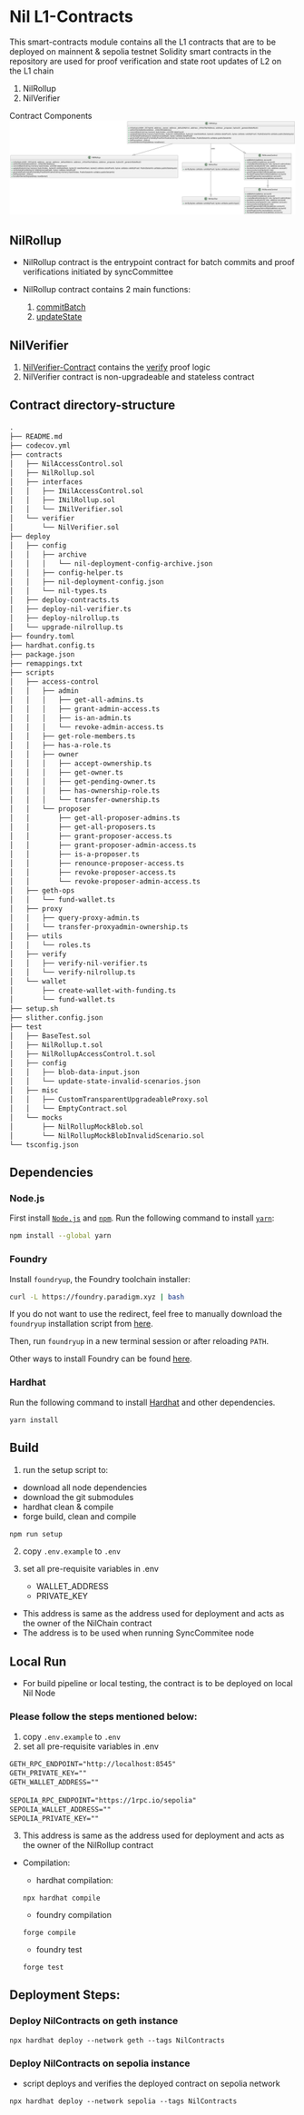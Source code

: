 # Nil L1-Contracts

This smart-contracts module contains all the L1 contracts that are to be deployed on mainnent & sepolia testnet
Solidity smart contracts in the repository are used for proof verification and state root updates of L2 on the L1 chain

1. NilRollup
2. NilVerifier

Contract Components
![contract-components](./images/contract-components.png)

## NilRollup

- NilRollup contract is the entrypoint contract for batch commits and proof verifications initiated by syncCommittee

- NilRollup contract contains 2 main functions:
   1. [commitBatch](./contracts/NilRollup.sol#L284)
   2. [updateState](./contracts/NilRollup.sol#L322)

## NilVerifier

1. [NilVerifier-Contract](./contracts/verifier/NilVerifier.sol) contains the [verify](./contracts/verifier/NilVerifier.sol#L9) proof logic
2. NilVerifier contract is non-upgradeable and stateless contract


## Contract directory-structure

```
.
├── README.md
├── codecov.yml
├── contracts
│   ├── NilAccessControl.sol
│   ├── NilRollup.sol
│   ├── interfaces
│   │   ├── INilAccessControl.sol
│   │   ├── INilRollup.sol
│   │   └── INilVerifier.sol
│   └── verifier
│       └── NilVerifier.sol
├── deploy
│   ├── config
│   │   ├── archive
│   │   │   └── nil-deployment-config-archive.json
│   │   ├── config-helper.ts
│   │   ├── nil-deployment-config.json
│   │   └── nil-types.ts
│   ├── deploy-contracts.ts
│   ├── deploy-nil-verifier.ts
│   ├── deploy-nilrollup.ts
│   └── upgrade-nilrollup.ts
├── foundry.toml
├── hardhat.config.ts
├── package.json
├── remappings.txt
├── scripts
│   ├── access-control
│   │   ├── admin
│   │   │   ├── get-all-admins.ts
│   │   │   ├── grant-admin-access.ts
│   │   │   ├── is-an-admin.ts
│   │   │   └── revoke-admin-access.ts
│   │   ├── get-role-members.ts
│   │   ├── has-a-role.ts
│   │   ├── owner
│   │   │   ├── accept-ownership.ts
│   │   │   ├── get-owner.ts
│   │   │   ├── get-pending-owner.ts
│   │   │   ├── has-ownership-role.ts
│   │   │   └── transfer-ownership.ts
│   │   └── proposer
│   │       ├── get-all-proposer-admins.ts
│   │       ├── get-all-proposers.ts
│   │       ├── grant-proposer-access.ts
│   │       ├── grant-proposer-admin-access.ts
│   │       ├── is-a-proposer.ts
│   │       ├── renounce-proposer-access.ts
│   │       ├── revoke-proposer-access.ts
│   │       └── revoke-proposer-admin-access.ts
│   ├── geth-ops
│   │   └── fund-wallet.ts
│   ├── proxy
│   │   ├── query-proxy-admin.ts
│   │   └── transfer-proxyadmin-ownership.ts
│   ├── utils
│   │   └── roles.ts
│   ├── verify
│   │   ├── verify-nil-verifier.ts
│   │   └── verify-nilrollup.ts
│   └── wallet
│       ├── create-wallet-with-funding.ts
│       └── fund-wallet.ts
├── setup.sh
├── slither.config.json
├── test
│   ├── BaseTest.sol
│   ├── NilRollup.t.sol
│   ├── NilRollupAccessControl.t.sol
│   ├── config
│   │   ├── blob-data-input.json
│   │   └── update-state-invalid-scenarios.json
│   ├── misc
│   │   ├── CustomTransparentUpgradeableProxy.sol
│   │   └── EmptyContract.sol
│   └── mocks
│       ├── NilRollupMockBlob.sol
│       └── NilRollupMockBlobInvalidScenario.sol
└── tsconfig.json
```

## Dependencies

### Node.js

First install [`Node.js`](https://nodejs.org/en) and [`npm`](https://www.npmjs.com/).
Run the following command to install [`yarn`](https://classic.yarnpkg.com/en/):

```bash
npm install --global yarn
```

### Foundry

Install `foundryup`, the Foundry toolchain installer:

```bash
curl -L https://foundry.paradigm.xyz | bash
```

If you do not want to use the redirect, feel free to manually download the `foundryup` installation script from [here](https://raw.githubusercontent.com/foundry-rs/foundry/master/foundryup/foundryup).

Then, run `foundryup` in a new terminal session or after reloading `PATH`.

Other ways to install Foundry can be found [here](https://github.com/foundry-rs/foundry#installation).

### Hardhat

Run the following command to install [Hardhat](https://hardhat.org/) and other dependencies.

```
yarn install
```

## Build

1. run the setup script to:
  - download all node dependencies
  - download the git submodules
  - hardhat clean & compile
  - forge build, clean and compile

```sh
npm run setup
```

2. copy `.env.example` to `.env`

3. set all pre-requisite variables in .env
   - WALLET_ADDRESS
   - PRIVATE_KEY

- This address is same as the address used for deployment and acts as the owner of the NilChain contract
- The address is to be used when running SyncCommitee node


## Local Run

- For build pipeline or local testing, the contract is to be deployed on local Nil Node

### Please follow the steps mentioned below:

1. copy `.env.example` to `.env`
2. set all pre-requisite variables in .env

```
GETH_RPC_ENDPOINT="http://localhost:8545"
GETH_PRIVATE_KEY=""
GETH_WALLET_ADDRESS=""

SEPOLIA_RPC_ENDPOINT="https://1rpc.io/sepolia"
SEPOLIA_WALLET_ADDRESS=""
SEPOLIA_PRIVATE_KEY=""
```

3. This address is same as the address used for deployment and acts as the owner of the NilRollup contract

- Compilation:

   - hardhat compilation:

   ```shell
   npx hardhat compile
   ```

   - foundry compilation

   ```shell
   forge compile
   ```

   - foundry test

   ```shell
   forge test
   ```


## Deployment Steps:

### Deploy NilContracts on geth instance

```shell
npx hardhat deploy --network geth --tags NilContracts
```

### Deploy NilContracts on sepolia instance

- script deploys and verifies the deployed contract on sepolia network

```shell
npx hardhat deploy --network sepolia --tags NilContracts
```
